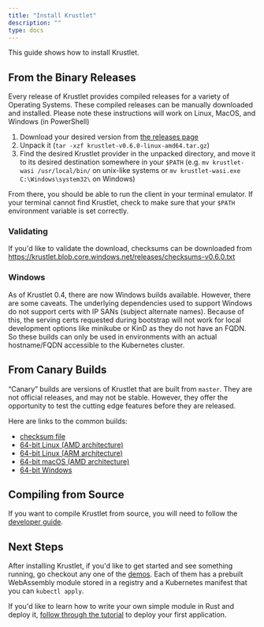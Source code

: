 ```yaml
---
title: "Install Krustlet"
description: ""
type: docs
---
```


This guide shows how to install Krustlet.

## From the Binary Releases

Every release of Krustlet provides compiled releases for a variety of Operating
Systems. These compiled releases can be manually downloaded and installed.
Please note these instructions will work on Linux, MacOS, and Windows (in
PowerShell)

1. Download your desired version from [the releases
   page](https://github.com/deislabs/krustlet/releases)
1. Unpack it (`tar -xzf krustlet-v0.6.0-linux-amd64.tar.gz`)
1. Find the desired Krustlet provider in the unpacked directory, and move it to
   its desired destination somewhere in your `$PATH` (e.g. `mv krustlet-wasi
   /usr/local/bin/` on unix-like systems or `mv krustlet-wasi.exe
   C:\Windows\system32\` on Windows)

From there, you should be able to run the client in your terminal emulator. If
your terminal cannot find Krustlet, check to make sure that your `$PATH`
environment variable is set correctly.

### Validating

If you'd like to validate the download, checksums can be downloaded from
<https://krustlet.blob.core.windows.net/releases/checksums-v0.6.0.txt>

### Windows

As of Krustlet 0.4, there are now Windows builds available. However, there are
some caveats. The underlying dependencies used to support Windows do not support
certs with IP SANs (subject alternate names). Because of this, the serving certs
requested during bootstrap will not work for local development options like
minikube or KinD as they do not have an FQDN. So these builds can only be used
in environments with an actual hostname/FQDN accessible to the Kubernetes
cluster.

## From Canary Builds

“Canary” builds are versions of Krustlet that are built from `master`. They are
not official releases, and may not be stable. However, they offer the
opportunity to test the cutting edge features before they are released.

Here are links to the common builds:

- [checksum
  file](https://krustlet.blob.core.windows.net/releases/checksums-canary.txt)
- [64-bit Linux (AMD
  architecture)](https://krustlet.blob.core.windows.net/releases/krustlet-canary-linux-amd64.tar.gz)
- [64-bit Linux (ARM
  architecture)](https://krustlet.blob.core.windows.net/releases/krustlet-canary-linux-aarch64.tar.gz)
- [64-bit macOS (AMD
  architecture)](https://krustlet.blob.core.windows.net/releases/krustlet-canary-macos-amd64.tar.gz)
- [64-bit
  Windows](https://krustlet.blob.core.windows.net/releases/krustlet-canary-windows-amd64.tar.gz)

## Compiling from Source

If you want to compile Krustlet from source, you will need to follow the
[developer guide](../community/developers.md).

## Next Steps

After installing Krustlet, if you'd like to get started and see something
running, go checkout any one of the [demos](../../demos). Each of them has a
prebuilt WebAssembly module stored in a registry and a Kubernetes manifest that
you can `kubectl apply`.

If you'd like to learn how to write your own simple module in Rust and deploy
it, [follow through the tutorial](tutorial01.md) to deploy your first
application.
